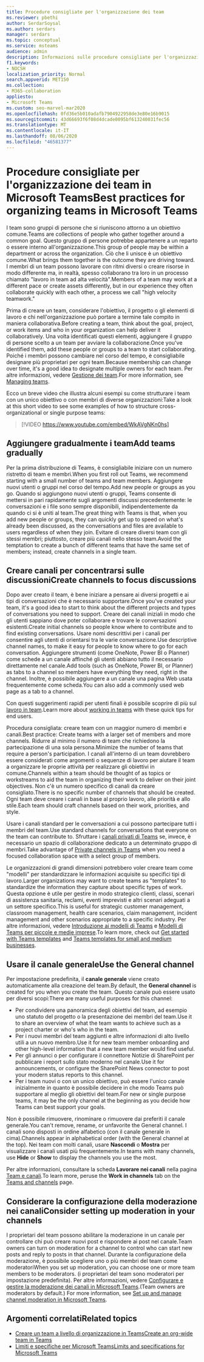 ```yaml
---
title: Procedure consigliate per l'organizzazione dei team
ms.reviewer: pbethi
author: SerdarSoysal
ms.author: serdars
manager: serdars
ms.topic: conceptual
ms.service: msteams
audience: admin
description: Informazioni sulle procedure consigliate per l'organizzazione dei team in Microsoft Teams per soddisfare le esigenze dell'organizzazione.
f1.keywords:
- NOCSH
localization_priority: Normal
search.appverid: MET150
ms.collection:
- M365-collaboration
appliesto:
- Microsoft Teams
ms.custom: seo-marvel-mar2020
ms.openlocfilehash: 0fd36e5b010adafb7904922958de3e80e16b9015
ms.sourcegitcommit: 43d66693f6f08d4dcade0095bf613240031fec56
ms.translationtype: MT
ms.contentlocale: it-IT
ms.lasthandoff: 08/06/2020
ms.locfileid: "46581377"
---
```

<a name="best-practices-for-organizing-teams-in-microsoft-teams"></a><span data-ttu-id="af212-103">Procedure consigliate per l'organizzazione dei team in Microsoft Teams</span><span class="sxs-lookup"><span data-stu-id="af212-103">Best practices for organizing teams in Microsoft Teams</span></span>
======================================================

<span data-ttu-id="af212-104">I team sono gruppi di persone che si riuniscono attorno a un obiettivo comune.</span><span class="sxs-lookup"><span data-stu-id="af212-104">Teams are collections of people who gather together around a common goal.</span></span> <span data-ttu-id="af212-105">Questo gruppo di persone potrebbe appartenere a un reparto o essere interno all'organizzazione.</span><span class="sxs-lookup"><span data-stu-id="af212-105">This group of people may be within a department or across the organization.</span></span> <span data-ttu-id="af212-106">Ciò che li unisce è un obiettivo comune.</span><span class="sxs-lookup"><span data-stu-id="af212-106">What brings them together is the outcome they are driving toward.</span></span> <span data-ttu-id="af212-107">I membri di un team possono lavorare con ritmi diversi o creare risorse in modo differente ma, in realtà, spesso collaborano tra loro in un processo chiamato "lavoro in team ad alta velocità".</span><span class="sxs-lookup"><span data-stu-id="af212-107">Members of a team may work at a different pace or create assets differently, but in our experience they often collaborate quickly with each other, a process we call "high velocity teamwork."</span></span>  

<span data-ttu-id="af212-108">Prima di creare un team, considerare l'obiettivo, il progetto o gli elementi di lavoro e chi nell'organizzazione può portare a termine tale compito in maniera collaborativa.</span><span class="sxs-lookup"><span data-stu-id="af212-108">Before creating a team, think about the goal, project, or work items and who in your organization can help deliver it collaboratively.</span></span> <span data-ttu-id="af212-109">Una volta identificati questi elementi, aggiungere il gruppo di persone scelto a un team per avviare la collaborazione.</span><span class="sxs-lookup"><span data-stu-id="af212-109">Once you've identified them, add these people or groups to a team to start collaborating.</span></span> <span data-ttu-id="af212-110">Poiché i membri possono cambiare nel corso del tempo, è consigliabile designare più proprietari per ogni team.</span><span class="sxs-lookup"><span data-stu-id="af212-110">Because membership can change over time, it's a good idea to designate multiple owners for each team.</span></span> <span data-ttu-id="af212-111">Per altre informazioni, vedere [Gestione dei team](https://support.office.com/article/Teams-and-Channels-df38ae23-8f85-46d3-b071-cb11b9de5499).</span><span class="sxs-lookup"><span data-stu-id="af212-111">For more information, see [Managing teams](https://support.office.com/article/Teams-and-Channels-df38ae23-8f85-46d3-b071-cb11b9de5499).</span></span>


<span data-ttu-id="af212-112">Ecco un breve video che illustra alcuni esempi su come strutturare i team con un unico obiettivo o con membri di diverse organizzazioni:</span><span class="sxs-lookup"><span data-stu-id="af212-112">Take a look at this short video to see some examples of how to structure cross-organizational or single purpose teams:</span></span>

> [!VIDEO https://www.youtube.com/embed/WkAVgNKn0hs]

## <a name="add-teams-gradually"></a><span data-ttu-id="af212-113">Aggiungere gradualmente i team</span><span class="sxs-lookup"><span data-stu-id="af212-113">Add teams gradually</span></span>

<span data-ttu-id="af212-114">Per la prima distribuzione di Teams, è consigliabile iniziare con un numero ristretto di team e membri.</span><span class="sxs-lookup"><span data-stu-id="af212-114">When you first roll out Teams, we recommend starting with a small number of teams and team members.</span></span> <span data-ttu-id="af212-115">Aggiungere nuovi utenti o gruppi nel corso del tempo.</span><span class="sxs-lookup"><span data-stu-id="af212-115">Add new people or groups as you go.</span></span> <span data-ttu-id="af212-116">Quando si aggiungono nuovi utenti o gruppi, Teams consente di mettersi in pari rapidamente sugli argomenti discussi precedentemente: le conversazioni e i file sono sempre disponibili, indipendentemente da quando ci si è uniti al team.</span><span class="sxs-lookup"><span data-stu-id="af212-116">The great thing with Teams is that, when you add new people or groups, they can quickly get up to speed on what's already been discussed, as the conversations and files are available to users regardless of when they join.</span></span> <span data-ttu-id="af212-117">Evitare di creare diversi team con gli stessi membri; piuttosto, creare più canali nello stesso team.</span><span class="sxs-lookup"><span data-stu-id="af212-117">Avoid the temptation to create a bunch of different teams that have the same set of members; instead, create channels in a single team.</span></span>

## <a name="create-channels-to-focus-discussions"></a><span data-ttu-id="af212-118">Creare canali per concentrarsi sulle discussioni</span><span class="sxs-lookup"><span data-stu-id="af212-118">Create channels to focus discussions</span></span>

<span data-ttu-id="af212-119">Dopo aver creato il team, è bene iniziare a pensare ai diversi progetti e ai tipi di conversazioni che è necessario supportare.</span><span class="sxs-lookup"><span data-stu-id="af212-119">Once you've created your team, it's a good idea to start to think about the different projects and types of conversations you need to support.</span></span> <span data-ttu-id="af212-120">Creare dei canali iniziali in modo che gli utenti sappiano dove poter collaborare e trovare le conversazioni esistenti.</span><span class="sxs-lookup"><span data-stu-id="af212-120">Create initial channels so people know where to contribute and to find existing conversations.</span></span> <span data-ttu-id="af212-121">Usare nomi descrittivi per i canali per consentire agli utenti di orientarsi tra le varie conversazione.</span><span class="sxs-lookup"><span data-stu-id="af212-121">Use descriptive channel names, to make it easy for people to know where to go for each conversation.</span></span> <span data-ttu-id="af212-122">Aggiungere strumenti (come OneNote, Power BI o Planner) come schede a un canale affinché gli utenti abbiano tutto il necessario direttamente nel canale.</span><span class="sxs-lookup"><span data-stu-id="af212-122">Add tools (such as OneNote, Power BI, or Planner) as tabs to a channel so members have everything they need, right in the channel.</span></span> <span data-ttu-id="af212-123">Inoltre, è possibile aggiungere a un canale una pagina Web usata frequentemente come scheda.</span><span class="sxs-lookup"><span data-stu-id="af212-123">You can also add a commonly used web page as a tab to a channel.</span></span>

<span data-ttu-id="af212-124">Con questi suggerimenti rapidi per utenti finali è possibile scoprire di più sul [lavoro in team](https://support.office.com/article/teams-and-channels-df38ae23-8f85-46d3-b071-cb11b9de5499#ID0EAABAAA=Work_in_teams).</span><span class="sxs-lookup"><span data-stu-id="af212-124">Learn more about [working in teams](https://support.office.com/article/teams-and-channels-df38ae23-8f85-46d3-b071-cb11b9de5499#ID0EAABAAA=Work_in_teams) with these quick tips for end users.</span></span>

<span data-ttu-id="af212-125">Procedura consigliata: creare team con un maggior numero di membri e canali.</span><span class="sxs-lookup"><span data-stu-id="af212-125">Best practice: Create teams with a larger set of members and more channels.</span></span> <span data-ttu-id="af212-126">Ridurre al minimo il numero di team che richiedono la partecipazione di una sola persona.</span><span class="sxs-lookup"><span data-stu-id="af212-126">Minimize the number of teams that require a person's participation.</span></span> <span data-ttu-id="af212-127">I canali all'interno di un team dovrebbero essere considerati come argomenti o sequenze di lavoro per aiutare il team a organizzare le proprie attività per realizzare gli obiettivi in comune.</span><span class="sxs-lookup"><span data-stu-id="af212-127">Channels within a team should be thought of as topics or workstreams to aid the team in organizing their work to deliver on their joint objectives.</span></span> <span data-ttu-id="af212-128">Non c'è un numero specifico di canali da creare consigliato.</span><span class="sxs-lookup"><span data-stu-id="af212-128">There is no specific number of channels that should be created.</span></span> <span data-ttu-id="af212-129">Ogni team deve creare i canali in base al proprio lavoro, alle priorità e allo stile.</span><span class="sxs-lookup"><span data-stu-id="af212-129">Each team should craft channels based on their work, priorities, and style.</span></span>

<span data-ttu-id="af212-130">Usare i canali standard per le conversazioni a cui possono partecipare tutti i membri del team.</span><span class="sxs-lookup"><span data-stu-id="af212-130">Use standard channels for conversations that everyone on the team can contribute to.</span></span> <span data-ttu-id="af212-131">Sfruttare i [canali privati di Teams](private-channels.md) se, invece, è necessario un spazio di collaborazione dedicato a un determinato gruppo di membri.</span><span class="sxs-lookup"><span data-stu-id="af212-131">Take advantage of [Private channels in Teams](private-channels.md) when you need a focused collaboration space with a select group of members.</span></span>

<span data-ttu-id="af212-132">Le organizzazioni di grandi dimensioni potrebbero voler creare team come "modelli" per standardizzare le informazioni acquisite su specifici tipi di lavoro.</span><span class="sxs-lookup"><span data-stu-id="af212-132">Larger organizations may want to create teams as "templates" to standardize the information they capture about specific types of work.</span></span> <span data-ttu-id="af212-133">Questa opzione è utile per gestire in modo strategico clienti, classi, scenari di assistenza sanitaria, reclami, eventi imprevisti e altri scenari adeguati a un settore specifico.</span><span class="sxs-lookup"><span data-stu-id="af212-133">This is useful for strategic customer management, classroom management, health care scenarios, claim management, incident management and other scenarios appropriate to a specific industry.</span></span> <span data-ttu-id="af212-134">Per altre informazioni, vedere [Introduzione ai modelli di Teams](get-started-with-teams-templates.md) e [Modelli di Teams per piccole e medie imprese](smb-templates.md).</span><span class="sxs-lookup"><span data-stu-id="af212-134">To learn more, check out [Get started with Teams templates](get-started-with-teams-templates.md) and [Teams templates for small and medium businesses](smb-templates.md).</span></span>

## <a name="use-the-general-channel"></a><span data-ttu-id="af212-135">Usare il canale generale</span><span class="sxs-lookup"><span data-stu-id="af212-135">Use the General channel</span></span>

<span data-ttu-id="af212-136">Per impostazione predefinita, il **canale generale** viene creato automaticamente alla creazione del team.</span><span class="sxs-lookup"><span data-stu-id="af212-136">By default, the **General channel** is created for you when you create the team.</span></span> <span data-ttu-id="af212-137">Questo canale può essere usato per diversi scopi:</span><span class="sxs-lookup"><span data-stu-id="af212-137">There are many useful purposes for this channel:</span></span>

- <span data-ttu-id="af212-138">Per condividere una panoramica degli obiettivi del team, ad esempio uno statuto del progetto o la presentazione dei membri del team.</span><span class="sxs-lookup"><span data-stu-id="af212-138">Use it to share an overview of what the team wants to achieve such as a project charter or who's who in the team.</span></span>
- <span data-ttu-id="af212-139">Per i nuovi membri del team aggiunti e altre informazioni di alto livello utili a un nuovo membro.</span><span class="sxs-lookup"><span data-stu-id="af212-139">Use it for new team member onboarding and other high-level information that a new team member would find useful.</span></span>
- <span data-ttu-id="af212-140">Per gli annunci o per configurare il connettore Notizie di SharePoint per pubblicare i report sullo stato moderno nel canale.</span><span class="sxs-lookup"><span data-stu-id="af212-140">Use it for announcements, or configure the SharePoint News connector to post your modern status reports to this channel.</span></span>  
- <span data-ttu-id="af212-141">Per i team nuovi o con un unico obiettivo, può essere l'unico canale inizialmente in quanto è possibile decidere in che modo Teams può supportare al meglio gli obiettivi del team.</span><span class="sxs-lookup"><span data-stu-id="af212-141">For new or single purpose teams, it may be the only channel at the beginning as you decide how Teams can best support your goals.</span></span>

<span data-ttu-id="af212-142">Non è possibile rimuovere, rinominare o rimuovere dai preferiti il canale generale.</span><span class="sxs-lookup"><span data-stu-id="af212-142">You can't remove, rename, or unfavorite the General channel.</span></span> <span data-ttu-id="af212-143">I canali sono disposti in ordine alfabetico (con il canale generale in cima).</span><span class="sxs-lookup"><span data-stu-id="af212-143">Channels appear in alphabetical order (with the General channel at the top).</span></span> <span data-ttu-id="af212-144">Nei team con molti canali, usare **Nascondi** o **Mostra** per visualizzare i canali usati più frequentemente.</span><span class="sxs-lookup"><span data-stu-id="af212-144">In teams with many channels, use **Hide** or **Show** to display the channels you use the most.</span></span>

<span data-ttu-id="af212-145">Per altre informazioni, consultare la scheda **Lavorare nei canali** nella pagina [Team e canali](https://support.office.com/article/teams-and-channels-df38ae23-8f85-46d3-b071-cb11b9de5499#ID0EAABAAA=Work_in_channels).</span><span class="sxs-lookup"><span data-stu-id="af212-145">To learn more, peruse the **Work in channels** tab on the [Teams and channels](https://support.office.com/article/teams-and-channels-df38ae23-8f85-46d3-b071-cb11b9de5499#ID0EAABAAA=Work_in_channels) page.</span></span>

## <a name="consider-setting-up-moderation-in-your-channels"></a><span data-ttu-id="af212-146">Considerare la configurazione della moderazione nei canali</span><span class="sxs-lookup"><span data-stu-id="af212-146">Consider setting up moderation in your channels</span></span>

<span data-ttu-id="af212-147">I proprietari del team possono abilitare la moderazione in un canale per controllare chi può creare nuovi post e rispondere ai post nel canale.</span><span class="sxs-lookup"><span data-stu-id="af212-147">Team owners can turn on moderation for a channel to control who can start new posts and reply to posts in that channel.</span></span> <span data-ttu-id="af212-148">Durante la configurazione della moderazione, è possibile scegliere uno o più membri del team come moderatori</span><span class="sxs-lookup"><span data-stu-id="af212-148">When you set up moderation, you can choose one or more team members to be moderators.</span></span> <span data-ttu-id="af212-149">(i proprietari del team sono moderatori per impostazione predefinita). Per altre informazioni, vedere [Configurare e gestire la moderazione dei canali in Microsoft Teams](manage-channel-moderation-in-teams.md).</span><span class="sxs-lookup"><span data-stu-id="af212-149">(Team owners are moderators by default.) For more information, see [Set up and manage channel moderation in Microsoft Teams](manage-channel-moderation-in-teams.md).</span></span>

## <a name="related-topics"></a><span data-ttu-id="af212-150">Argomenti correlati</span><span class="sxs-lookup"><span data-stu-id="af212-150">Related topics</span></span>

- [<span data-ttu-id="af212-151">Creare un team a livello di organizzazione in Teams</span><span class="sxs-lookup"><span data-stu-id="af212-151">Create an org-wide team in Teams</span></span>](create-an-org-wide-team.md)
- [<span data-ttu-id="af212-152">Limiti e specifiche per Microsoft Teams</span><span class="sxs-lookup"><span data-stu-id="af212-152">Limits and specifications for Microsoft Teams</span></span>](limits-specifications-teams.md)
